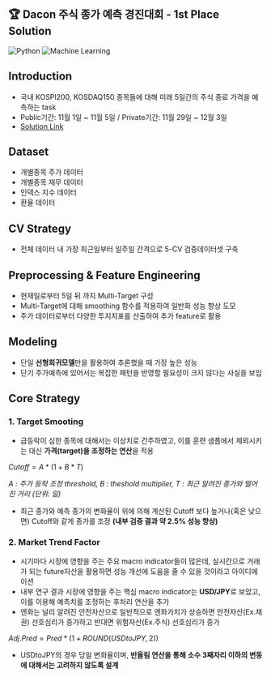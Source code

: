 ## 🏆 Dacon 주식 종가 예측 경진대회 - 1st Place Solution
![Python](https://img.shields.io/badge/Python-3.10-blue.svg)
![Machine Learning](https://img.shields.io/badge/Machine%20Learning-Success-green)

## Introduction
- 국내 KOSPI200, KOSDAQ150 종목들에 대해 미래 5일간의 주식 종료 가격을 예측하는 task
- Public기간: 11월 1일 ~ 11월 5일 / Private기간: 11월 29일 ~ 12월 3일
- [Solution Link](https://dacon.io/competitions/official/235857/codeshare/4095?page=2&dtype=recent)

## Dataset
- 개별종목 주가 데이터
- 개별종목 재무 데이터
- 인덱스 지수 데이터
- 환율 데이터

## CV Strategy
- 전체 데이터 내 가장 최근일부터 일주일 간격으로 5-CV 검증데이터셋 구축

## Preprocessing & Feature Engineering
- 현재일로부터 5일 뒤 까지 Multi-Target 구성
- Multi-Target에 대해 smoothing 함수를 적용하여 일반화 성능 향상 도모
- 주가 데이터로부터 다양한 투지지표를 산출하여 추가 feature로 활용

## Modeling
- 단일 **선형회귀모델**만을 활용하여 추론했을 때 가장 높은 성능
- 단기 주가예측에 있어서는 복잡한 패턴을 반영할 필요성이 크지 않다는 사실을 보임

## Core Strategy
### 1. Target Smooting
- 급등락이 심한 종목에 대해서는 이상치로 간주하였고, 이를 훈련 샘플에서 제외시키는 대신 **가격(target)을 조정하는 연산**을 적용
 
$Cutoff = A * (1 + B * T)$

*A : 주가 등락 조정 threshold, B : theshold multiplier, T : 최근 알려진 종가와 떨어진 거리 (단위: 일)*
- 최근 종가와 예측 종가의 변화율이 위에 의해 계산된 Cutoff 보다 높거나(혹은 낮으면) Cutoff와 같게 종가를 조정 **(내부 검증 결과 약 2.5% 성능 향상)**

### 2. Market Trend Factor
- 시기마다 시장에 영향을 주는 주요 macro indicator들이 많은데, 실시간으로 거래가 되는 future자산을 활용하면 성능 개선에 도움을 줄 수 있을 것이라고 아이디에이션
- 내부 연구 결과 시장에 영향을 주는 핵심 macro indicator는 **USD/JPY**로 보았고, 이를 이용해 예측치를 조정하는 후처리 연산을 추가
- 엔화는 널리 알려진 안전자산으로 일반적으로 엔화가치가 상승하면 안전자산(Ex.채권) 선호심리가 증가하고 반대면 위험자산(Ex.주식) 선호심리가 증가

 $Adj.Pred = Pred * (1 + ROUND(USDtoJPY, 2))$

- USDtoJPY의 경우 당일 변화율이며, **반올림 연산을 통해 소수 3째자리 이하의 변동에 대해서는 고려하지 않도록 설계**
